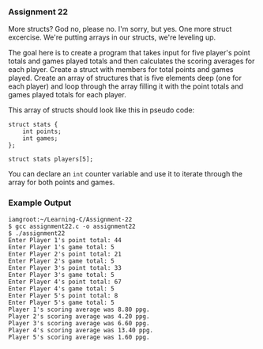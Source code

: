 ### Assignment 22

More structs? God no, please no. I'm sorry, but yes. One more struct excercise. We're putting arrays in our structs, we're leveling up.

The goal here is to create a program that takes input for five player's point totals and games played totals and then calculates the scoring averages for each player. Create a struct with members for total points and games played. Create an array of structures that is five elements deep (one for each player) and loop through the array filling it with the point totals and games played totals for each player.

This array of structs should look like this in pseudo code:

```
struct stats {
    int points;
    int games;
};

struct stats players[5];
```

You can declare an `int` counter variable and use it to iterate through the array for both points and games.

### Example Output

```
iamgroot:~/Learning-C/Assignment-22
$ gcc assignment22.c -o assignment22
$ ./assignment22
Enter Player 1's point total: 44
Enter Player 1's game total: 5
Enter Player 2's point total: 21
Enter Player 2's game total: 5
Enter Player 3's point total: 33
Enter Player 3's game total: 5
Enter Player 4's point total: 67
Enter Player 4's game total: 5
Enter Player 5's point total: 8
Enter Player 5's game total: 5
Player 1's scoring average was 8.80 ppg.
Player 2's scoring average was 4.20 ppg.
Player 3's scoring average was 6.60 ppg.
Player 4's scoring average was 13.40 ppg.
Player 5's scoring average was 1.60 ppg.
```